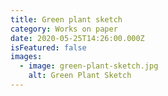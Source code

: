 ```yaml
---
title: Green plant sketch
category: Works on paper
date: 2020-05-25T14:26:00.000Z
isFeatured: false
images:
  - image: green-plant-sketch.jpg
    alt: Green Plant Sketch
---
```


